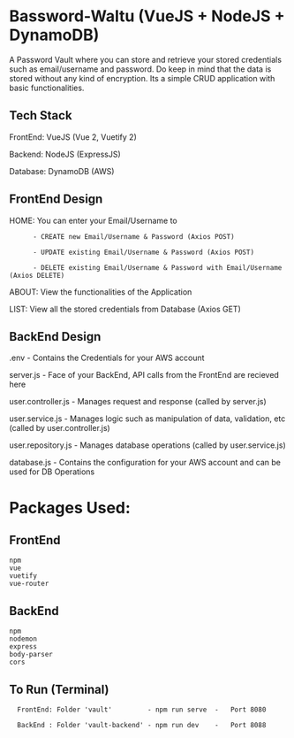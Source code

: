 # Bassword-Waltu (VueJS + NodeJS + DynamoDB)

A Password Vault where you can store and retrieve your stored credentials such as email/username and password. Do keep in mind that the data is stored without any kind of encryption. Its a simple CRUD application with basic functionalities.


## Tech Stack
FrontEnd: VueJS (Vue 2, Vuetify 2)

Backend:  NodeJS (ExpressJS)

Database: DynamoDB (AWS)


## FrontEnd Design
HOME: You can enter your Email/Username to 

          - CREATE new Email/Username & Password (Axios POST)
          
          - UPDATE existing Email/Username & Password (Axios POST)
          
          - DELETE existing Email/Username & Password with Email/Username (Axios DELETE)
          
ABOUT:    View the functionalities of the Application

LIST:     View all the stored credentials from Database (Axios GET)


## BackEnd Design
.env          -   Contains the Credentials for your AWS account

server.js     -   Face of your BackEnd, API calls from the FrontEnd are recieved here

user.controller.js - Manages request and response (called by server.js)

user.service.js - Manages logic such as manipulation of data, validation, etc (called by user.controller.js)

user.repository.js - Manages database operations (called by user.service.js)

database.js - Contains the configuration for your AWS account and can be used for DB Operations



# Packages Used:
## FrontEnd

    npm
    vue
    vuetify
    vue-router
    

## BackEnd

    npm
    nodemon
    express
    body-parser
    cors


## To Run (Terminal)
      
      FrontEnd: Folder 'vault'         - npm run serve  -   Port 8080
      
      BackEnd : Folder 'vault-backend' - npm run dev    -   Port 8088
      
      
